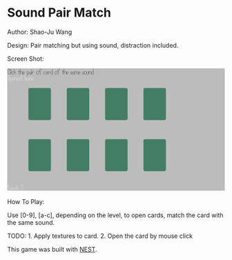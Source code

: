 # Sound Pair Match
Author: Shao-Ju Wang

Design: Pair matching but using sound, distraction included.

Screen Shot:

![Screen Shot](screenshot.png)

How To Play:

Use [0-9], [a-c], depending on the level, to open cards, match the card with the same sound.


TODO: 1. Apply textures to card. 2. Open the card by mouse click

This game was built with [NEST](NEST.md).
